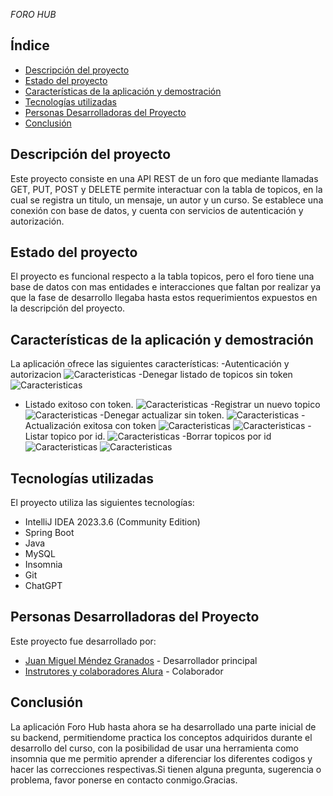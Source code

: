 <em> FORO HUB </em>
## Índice

- [Descripción del proyecto](#descripción-del-proyecto)
- [Estado del proyecto](#estado-del-proyecto)
- [Características de la aplicación y demostración](#características-de-la-aplicación-y-demostración)
- [Tecnologías utilizadas](#tecnologías-utilizadas)
- [Personas Desarrolladoras del Proyecto](#personas-desarrolladoras-del-proyecto)
- [Conclusión](#conclusión)

## Descripción del proyecto

Este proyecto consiste en una API REST de un foro que mediante llamadas GET, PUT, POST y DELETE permite interactuar con la tabla de topicos, en la cual se registra un titulo, un mensaje, un autor y un curso. Se establece una conexión con base de datos, y cuenta con servicios de autenticación y autorización.



## Estado del proyecto

El proyecto es funcional respecto a la tabla topicos, pero el foro tiene una base de datos con mas entidades e interacciones que faltan por realizar ya que la fase de desarrollo llegaba hasta estos requerimientos expuestos en la descripción del proyecto.

## Características de la aplicación y demostración

La aplicación ofrece las siguientes características:
-Autenticación y autorizacion
![Caracteristicas](imagenes/login.jpg)
-Denegar listado de topicos sin token
![Caracteristicas](imagenes/Denegacion.jpg)
-  Listado exitoso con token.
![Caracteristicas](imagenes/Listartopicos.jpg)
-Registrar un nuevo topico
![Caracteristicas](imagenes/RegistroExitoso.jpg)
-Denegar actualizar sin token.
![Caracteristicas](imagenes/DenegarPutSinToken.jpg)
-Actualización exitosa con token
![Caracteristicas](imagenes/CuerpoPut.jpg)
![Caracteristicas](imagenes/PutExitoso.jpg)
-Listar topico por id.
![Caracteristicas](imagenes/ListarPorId.jpg)
-Borrar topicos por id
![Caracteristicas](imagenes/borradoExitosa.jpg)
![Caracteristicas](imagenes/listadoSinRegistroBorrado.jpg)
 
## Tecnologías utilizadas

El proyecto utiliza las siguientes tecnologías:
- IntelliJ IDEA 2023.3.6 (Community Edition)
- Spring Boot
- Java
- MySQL
- Insomnia
- Git
- ChatGPT

## Personas Desarrolladoras del Proyecto

Este proyecto fue desarrollado por:

- [Juan Miguel Méndez Granados](#) - Desarrollador principal
- [Instrutores y colaboradores Alura](#) - Colaborador

## Conclusión

La aplicación Foro Hub hasta ahora se ha desarrollado una parte inicial de su backend, permitiendome practica los conceptos adquiridos durante el desarrollo del curso, con la posibilidad de usar una herramienta como insomnia que me permitio aprender a diferenciar los diferentes codigos y hacer las correcciones respectivas.Si tienen alguna pregunta, sugerencia o problema, favor ponerse en contacto conmigo.Gracias.

